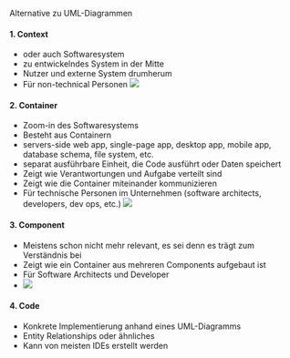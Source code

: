 Alternative zu UML-Diagrammen
#### 1. Context
- oder auch Softwaresystem
- zu entwickelndes System in der Mitte
- Nutzer und externe System drumherum
- Für non-technical Personen
![](https://static.structurizr.com/workspace/36141/diagrams/SystemContext-key.png)
#### 2. Container
- Zoom-in des Softwaresystems
- Besteht aus Containern
- servers-side web app, single-page app, desktop app, mobile app, database schema, file system, etc.
- separat ausführbare Einheit, die Code ausführt oder Daten speichert
- Zeigt wie Verantwortungen und Aufgabe verteilt sind
- Zeigt wie die Container miteinander kommunizieren
- Für technische Personen im Unternehmen (software architects, developers, dev ops, etc.)
![](https://static.structurizr.com/workspace/36141/diagrams/Containers-key.png)
#### 3. Component
- Meistens schon nicht mehr relevant, es sei denn es trägt zum Verständnis bei
- Zeigt wie ein Container aus mehreren Components aufgebaut ist
- Für Software Architects und Developer
- ![](https://static.structurizr.com/workspace/36141/diagrams/Components-key.png)
#### 4. Code
- Konkrete Implementierung anhand eines UML-Diagramms
- Entity Relationships oder ähnliches
- Kann von meisten IDEs erstellt werden
